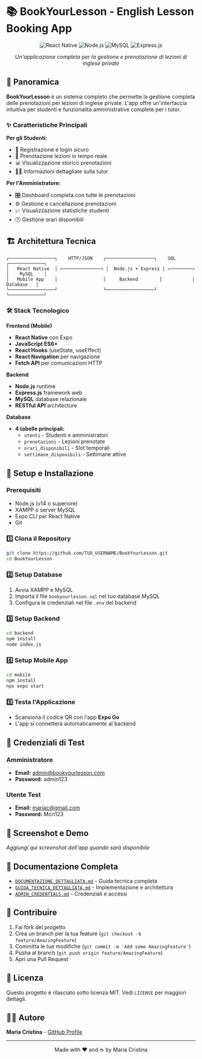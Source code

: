 # 📚 BookYourLesson - English Lesson Booking App

<div align="center">

![React Native](https://img.shields.io/badge/React_Native-20232A?style=for-the-badge&logo=react&logoColor=61DAFB)
![Node.js](https://img.shields.io/badge/Node.js-43853D?style=for-the-badge&logo=node.js&logoColor=white)
![MySQL](https://img.shields.io/badge/MySQL-00000F?style=for-the-badge&logo=mysql&logoColor=white)
![Express.js](https://img.shields.io/badge/Express.js-404D59?style=for-the-badge)

*Un'applicazione completa per la gestione e prenotazione di lezioni di inglese private*

</div>

## 🎯 Panoramica

**BookYourLesson** è un sistema completo che permette la gestione completa delle prenotazioni per lezioni di inglese private. L'app offre un'interfaccia intuitiva per studenti e funzionalità amministrative complete per i tutor.

### ✨ Caratteristiche Principali

**Per gli Studenti:**
- 🔐 Registrazione e login sicuro
- 📅 Prenotazione lezioni in tempo reale
- 📊 Visualizzazione storico prenotazioni
- 👩‍🏫 Informazioni dettagliate sulla tutor

**Per l'Amministratore:**
- 🎛️ Dashboard completa con tutte le prenotazioni
- ⚙️ Gestione e cancellazione prenotazioni
- 📈 Visualizzazione statistiche studenti
- 🕐 Gestione orari disponibili

## 🏗️ Architettura Tecnica

```
┌─────────────────┐    HTTP/JSON    ┌──────────────────┐    SQL    ┌─────────────┐
│   React Native  │ ←──────────────→ │  Node.js + Express │ ←────────→ │    MySQL    │
│   Mobile App    │                 │     Backend        │           │  Database   │
└─────────────────┘                 └──────────────────┘           └─────────────┘
```

### 🛠️ Stack Tecnologico

**Frontend (Mobile)**
- **React Native** con Expo
- **JavaScript ES6+**
- **React Hooks** (useState, useEffect)
- **React Navigation** per navigazione
- **Fetch API** per comunicazioni HTTP

**Backend**
- **Node.js** runtime
- **Express.js** framework web
- **MySQL** database relazionale
- **RESTful API** architecture

**Database**
- **4 tabelle principali:**
  - `utenti` - Studenti e amministratori
  - `prenotazioni` - Lezioni prenotate
  - `orari_disponibili` - Slot temporali
  - `settimane_disponibili` - Settimane attive
## 🚀 Setup e Installazione

### Prerequisiti
- Node.js (v14 o superiore)
- XAMPP o server MySQL
- Expo CLI per React Native
- Git

### 1️⃣ Clona il Repository
```bash
git clone https://github.com/TUO_USERNAME/BookYourLesson.git
cd BookYourLesson
```

### 2️⃣ Setup Database
1. Avvia XAMPP e MySQL
2. Importa il file `bookyourlesson.sql` nel tuo database MySQL
3. Configura le credenziali nel file `.env` del backend

### 3️⃣ Setup Backend
```bash
cd backend
npm install
node index.js
```

### 4️⃣ Setup Mobile App
```bash
cd mobile
npm install
npx expo start
```

### 5️⃣ Testa l'Applicazione
- Scansiona il codice QR con l'app **Expo Go**
- L'app si connetterà automaticamente al backend

## 🔐 Credenziali di Test

### Amministratore
- **Email:** admin@bookyourlesson.com
- **Password:** admin123

### Utente Test
- **Email:** mariac@gmail.com
- **Password:** Mcri123

## 📱 Screenshot e Demo

*Aggiungi qui screenshot dell'app quando sarà disponibile*

## 📖 Documentazione Completa

- [`DOCUMENTAZIONE_DETTAGLIATA.md`](./DOCUMENTAZIONE_DETTAGLIATA.md) - Guida tecnica completa
- [`GUIDA_TECNICA_DETTAGLIATA.md`](./GUIDA_TECNICA_DETTAGLIATA.md) - Implementazione e architettura
- [`ADMIN_CREDENTIALS.md`](./ADMIN_CREDENTIALS.md) - Credenziali e accessi

## 🤝 Contribuire

1. Fai fork del progetto
2. Crea un branch per la tua feature (`git checkout -b feature/AmazingFeature`)
3. Committa le tue modifiche (`git commit -m 'Add some AmazingFeature'`)
4. Pusha al branch (`git push origin feature/AmazingFeature`)
5. Apri una Pull Request

## 📄 Licenza

Questo progetto è rilasciato sotto licenza MIT. Vedi `LICENSE` per maggiori dettagli.

## 👩‍💻 Autore

**Maria Cristina** - [GitHub Profile](https://github.com/TUO_USERNAME)

---

<div align="center">
Made with ❤️ and ☕ by Maria Cristina
</div>